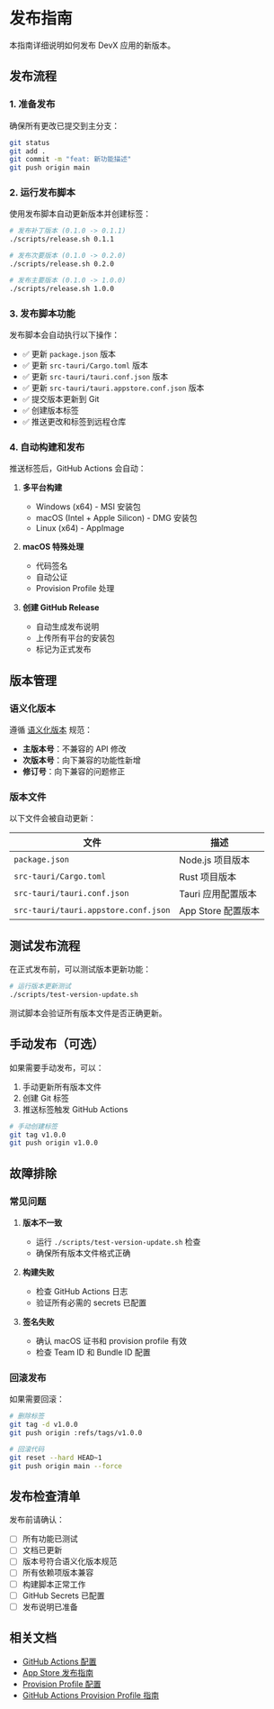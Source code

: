 # 发布指南

本指南详细说明如何发布 DevX 应用的新版本。

## 发布流程

### 1. 准备发布

确保所有更改已提交到主分支：

```bash
git status
git add .
git commit -m "feat: 新功能描述"
git push origin main
```

### 2. 运行发布脚本

使用发布脚本自动更新版本并创建标签：

```bash
# 发布补丁版本 (0.1.0 -> 0.1.1)
./scripts/release.sh 0.1.1

# 发布次要版本 (0.1.0 -> 0.2.0)
./scripts/release.sh 0.2.0

# 发布主要版本 (0.1.0 -> 1.0.0)
./scripts/release.sh 1.0.0
```

### 3. 发布脚本功能

发布脚本会自动执行以下操作：

- ✅ 更新 `package.json` 版本
- ✅ 更新 `src-tauri/Cargo.toml` 版本
- ✅ 更新 `src-tauri/tauri.conf.json` 版本
- ✅ 更新 `src-tauri/tauri.appstore.conf.json` 版本
- ✅ 提交版本更新到 Git
- ✅ 创建版本标签
- ✅ 推送更改和标签到远程仓库

### 4. 自动构建和发布

推送标签后，GitHub Actions 会自动：

1. **多平台构建**
   - Windows (x64) - MSI 安装包
   - macOS (Intel + Apple Silicon) - DMG 安装包
   - Linux (x64) - AppImage

2. **macOS 特殊处理**
   - 代码签名
   - 自动公证
   - Provision Profile 处理

3. **创建 GitHub Release**
   - 自动生成发布说明
   - 上传所有平台的安装包
   - 标记为正式发布

## 版本管理

### 语义化版本

遵循 [语义化版本](https://semver.org/lang/zh-CN/) 规范：

- **主版本号**：不兼容的 API 修改
- **次版本号**：向下兼容的功能性新增
- **修订号**：向下兼容的问题修正

### 版本文件

以下文件会被自动更新：

| 文件 | 描述 |
|------|------|
| `package.json` | Node.js 项目版本 |
| `src-tauri/Cargo.toml` | Rust 项目版本 |
| `src-tauri/tauri.conf.json` | Tauri 应用配置版本 |
| `src-tauri/tauri.appstore.conf.json` | App Store 配置版本 |

## 测试发布流程

在正式发布前，可以测试版本更新功能：

```bash
# 运行版本更新测试
./scripts/test-version-update.sh
```

测试脚本会验证所有版本文件是否正确更新。

## 手动发布（可选）

如果需要手动发布，可以：

1. 手动更新所有版本文件
2. 创建 Git 标签
3. 推送标签触发 GitHub Actions

```bash
# 手动创建标签
git tag v1.0.0
git push origin v1.0.0
```

## 故障排除

### 常见问题

1. **版本不一致**
   - 运行 `./scripts/test-version-update.sh` 检查
   - 确保所有版本文件格式正确

2. **构建失败**
   - 检查 GitHub Actions 日志
   - 验证所有必需的 secrets 已配置

3. **签名失败**
   - 确认 macOS 证书和 provision profile 有效
   - 检查 Team ID 和 Bundle ID 配置

### 回滚发布

如果需要回滚：

```bash
# 删除标签
git tag -d v1.0.0
git push origin :refs/tags/v1.0.0

# 回滚代码
git reset --hard HEAD~1
git push origin main --force
```

## 发布检查清单

发布前请确认：

- [ ] 所有功能已测试
- [ ] 文档已更新
- [ ] 版本号符合语义化版本规范
- [ ] 所有依赖项版本兼容
- [ ] 构建脚本正常工作
- [ ] GitHub Secrets 已配置
- [ ] 发布说明已准备

## 相关文档

- [GitHub Actions 配置](../.github/workflows/)
- [App Store 发布指南](APPSTORE_SETUP.md)
- [Provision Profile 配置](docs/provision-profile-guide.md)
- [GitHub Actions Provision Profile 指南](docs/github-actions-provision-profile.md) 